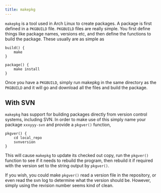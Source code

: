 ```yaml
---
title: makepkg
---
```


`makepkg` is a tool used in Arch Linux to create packages. A package
is first defined in a `PKGBUILD` file. `PKGBUILD` files are really simple.
You first define things like package names, versions etc, and then
define the functions to build the package. These usually are as simple
as

~~~ {.bash}
build() {
	make
}

package() {
	make install
}
~~~

Once you have a `PKGBUILD`, simply run makepkg in the same directory
as the `PKGBUILD` and it will go and download all the files and build
the package.

## With SVN

`makepkg` has support for building packages directly from version
control systems, including SVN. In order to make use of this simply
name your package `xxxyyy-svn` and provide a `pkgver()` function,

~~~ {.bash}
pkgver() {
	cd local_repo
	svnversion
}
~~~

This will cause `makepkg` to update its checked out copy, run the `pkgver()`
function to see if it needs to rebuild the program, then rebuild it if
required with the version set to the string output by `pkgver()`.

If you wish, you could make `pkgver()` read a version file in the repository,
or even read the svn log to determine what the version should be. However,
simply using the revision number seems kind of clean.

